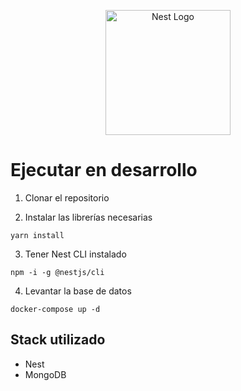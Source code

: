 <p align="center">
  <a href="http://nestjs.com/" target="blank"><img src="https://nestjs.com/img/logo-small.svg" width="200" alt="Nest Logo" /></a>
</p>

# Ejecutar en desarrollo

1. Clonar el repositorio

2. Instalar las librerías necesarias
```
yarn install
```
3. Tener Nest CLI instalado
```
npm -i -g @nestjs/cli
```
4. Levantar la base de datos
```
docker-compose up -d
```

## Stack utilizado
* Nest
* MongoDB